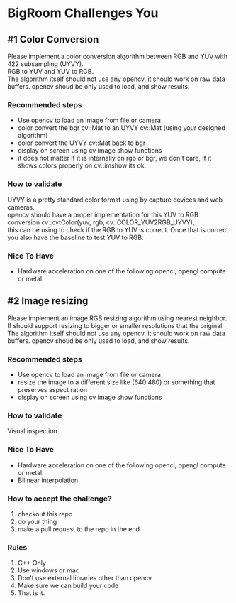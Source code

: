# BigRoom Challenges You

## #1 Color Conversion
Please implement a color conversion algorithm between RGB and YUV with 422 subsampling (UYVY).   
RGB to YUV and YUV to RGB.  
The algorithm itself should not use any opencv. it should work on raw data buffers. opencv shoud be only used to load, and show results.  

### Recommended steps
- Use opencv to load an image from file or camera
- color convert the bgr cv::Mat to an UYVY cv::Mat (using your designed algorithm) 
- color convert the UYVY cv::Mat back to bgr
- display on screen using cv image show functions 
- it does not matter if it is internally on rgb or bgr, we don't care, if it shows colors properly on cv::imshow its ok.

### How to validate
UYVY is a pretty standard color format using by capture devices and web cameras.    
opencv should have a proper implementation for this YUV to RGB conversion cv::cvtColor(yuv, rgb, cv::COLOR_YUV2RGB_UYVY),   
this can be using to check if the RGB to YUV is correct. Once that is correct you also have the baseline to test YUV to RGB.   

### Nice To Have
- Hardware acceleration on one of the following opencl, opengl compute or metal.


## #2 Image resizing
Please implement an image RGB resizing algorithm using nearest neighbor.
If should support resizing to bigger or smaller resolutions that the original.
The algorithm itself should not use any opencv. it should work on raw data buffers. opencv shoud be only used to load, and show results.  

### Recommended steps
- Use opencv to load an image from file or camera
- resize the image to a different size like (640 480) or something that preserves aspect ration
- display on screen using cv image show functions 

### How to validate
Visual inspection

### Nice To Have
- Hardware acceleration on one of the following opencl, opengl compute or metal.
- Bilinear interpolation


### How to accept the challenge?   
1. checkout this repo
2. do your thing
3. make a pull request to the repo in the end

### Rules
1. C++ Only
2. Use windows or mac
3. Don't use external libraries other than opencv
4. Make sure we can build your code
5. That is it.
